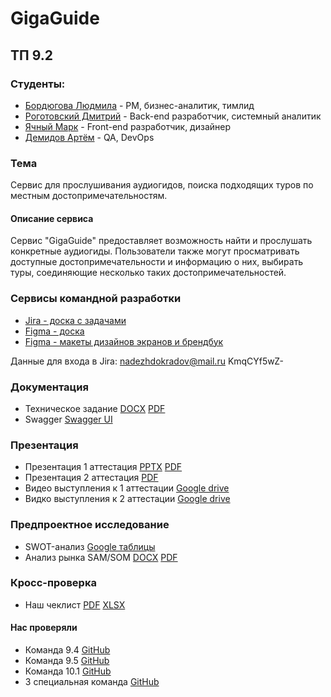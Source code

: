 # GigaGuide

## ТП 9.2

### Студенты:
- [Бордюгова Людмила](https://github.com/Amelia-coder) - PM, бизнес-аналитик, тимлид
- [Роготовский Дмитрий](https://github.com/Hakyur) - Back-end разработчик, системный аналитик
- [Ячный Марк](https://github.com/MarkYachnyy) - Front-end разработчик, дизайнер
- [Демидов Артём](https://github.com/LatinMapsLives) - QA, DevOps

### Тема
Сервис для прослушивания аудиогидов, поиска подходящих туров по местным достопримечательностям.

#### Описание сервиса
  Сервис "GigaGuide" предоставляет возможность найти и прослушать конкретные аудиогиды. Пользователи также могут просматривать доступные достопримечательности и информацию о них, выбирать туры, соединяющие несколько таких достопримечательностей.

### Сервисы командной разработки
  - [Jira - доска с задачами](https://melgrebannyusith.atlassian.net/jira/software/projects/GUARD/boards/3?atlOrigin=eyJpIjoiN2JkMWNmZDE1OTdlNGZiODkzOTIxZmMwNjg1Y2EzMTciLCJwIjoiaiJ9)
  - [Figma - доска](https://www.figma.com/board/7V8hfokyhVc5VN5UFa2SD0/%D0%90%D1%83%D0%B4%D0%B8%D0%BE%D0%B3%D0%B8%D0%B4%D1%8B?node-id=0-1&t=zjI9NQ4nZwteQB15-1)
  - [Figma - макеты дизайнов экранов и брендбук](https://www.figma.com/design/VCv4cfkEZguK36LCBo7BWj/%D0%90%D1%83%D0%B4%D0%B8%D0%BE%D0%B3%D0%B8%D0%B4%D1%8B-%D0%B4%D0%B8%D0%B7%D0%B0%D0%B9%D0%BD?node-id=0-1&t=5QrhRxIY97VcRbKf-1)

  Данные для входа в Jira: nadezhdokradov@mail.ru KmqCYf5wZ-

### Документация
  - Техническое задание [DOCX](https://github.com/LatinMapsLives/GigaGuide/blob/main/documentation/%D0%A2%D0%B5%D1%85%D0%BD%D0%B8%D1%87%D0%B5%D1%81%D0%BA%D0%BE%D0%B5%20%D0%B7%D0%B0%D0%B4%D0%B0%D0%BD%D0%B8%D0%B5.docx) [PDF](https://github.com/LatinMapsLives/GigaGuide/blob/main/documentation/%D0%A2%D0%B5%D1%85%D0%BD%D0%B8%D1%87%D0%B5%D1%81%D0%BA%D0%BE%D0%B5%20%D0%B7%D0%B0%D0%B4%D0%B0%D0%BD%D0%B8%D0%B5.pdf)
  - Swagger [Swagger UI](http://109.106.139.133:8080/webjars/swagger-ui/index.html)

### Презентация
  - Презентация 1 аттестация [PPTX](https://github.com/LatinMapsLives/GigaGuide/blob/main/presentation/GigaGuide%20%D0%9F%D1%80%D0%B5%D0%B7%D0%B5%D0%BD%D1%82%D0%B0%D1%86%D0%B8%D1%8F.pptx) [PDF](https://github.com/LatinMapsLives/GigaGuide/blob/main/presentation/GigaGuide%20%D0%9F%D1%80%D0%B5%D0%B7%D0%B5%D0%BD%D1%82%D0%B0%D1%86%D0%B8%D1%8F.pdf)
  - Презентация 2 аттестация [PDF](https://github.com/LatinMapsLives/GigaGuide/blob/main/presentation/%D0%9F%D1%80%D0%B5%D0%B7%D0%B0%D0%BD%D1%82%D0%B0%D1%86%D0%B8%D1%8F%202%20%D0%B0%D1%82%D1%82%D0%B5%D1%81%D1%82%D0%B0%D1%86%D0%B8%D1%8F.pdf)
  - Видео выступления к 1 аттестации [Google drive](https://drive.google.com/file/d/1a5Djmm-MIyd6UD06F7tifHbb_PvEhg7m/view?usp=sharing)
  - Видко выступления к 2 аттестации [Google drive](https://drive.google.com/file/d/13TxfadW8J7Pzk_-13ACKs_jv72IvYAaR/view?usp=sharing)
    
### Предпроектное исследование
  - SWOT-анализ [Google таблицы](https://docs.google.com/spreadsheets/d/1jxUEAsRuFycXZ_KhZAxvzojmkwrpYNN-9BWg3r2WFRo/edit?usp=sharing)
  - Анализ рынка SAM/SOM [DOCX](https://github.com/LatinMapsLives/GigaGuide/blob/main/documentation/%D0%90%D0%BD%D0%B0%D0%BB%D0%B8%D0%B7%20%D1%80%D1%8B%D0%BD%D0%BA%D0%B0.docx) [PDF](https://github.com/LatinMapsLives/GigaGuide/blob/main/documentation/%D0%90%D0%BD%D0%B0%D0%BB%D0%B8%D0%B7%20%D1%80%D1%8B%D0%BD%D0%BA%D0%B0.pdf)
### Кросс-проверка
  - Наш чеклист [PDF](https://github.com/LatinMapsLives/GigaGuide/blob/main/documentation/%D0%A7%D0%B5%D0%BA%D0%BB%D0%B8%D1%81%D1%82%209.2.pdf) [XLSX](https://github.com/LatinMapsLives/GigaGuide/blob/main/documentation/%D0%A7%D0%B5%D0%BA%D0%BB%D0%B8%D1%81%D1%82%209.2.xlsx)
#### Нас проверяли
  - Команда 9.4 [GitHub](https://github.com/MaksimStrelnikov/tp-9.4)
  - Команда 9.5 [GitHub](https://github.com/kotovro/TP-9-5)
  - Команда 10.1 [GitHub](https://github.com/Storix2025/Storix)
  - 3 специальная команда [GitHub](https://github.com/intrafellow/TechTrackInvest)

